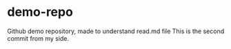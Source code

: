 # demo-repo
Github demo repository, made to understand read.md file
This is the second commit from my side.
